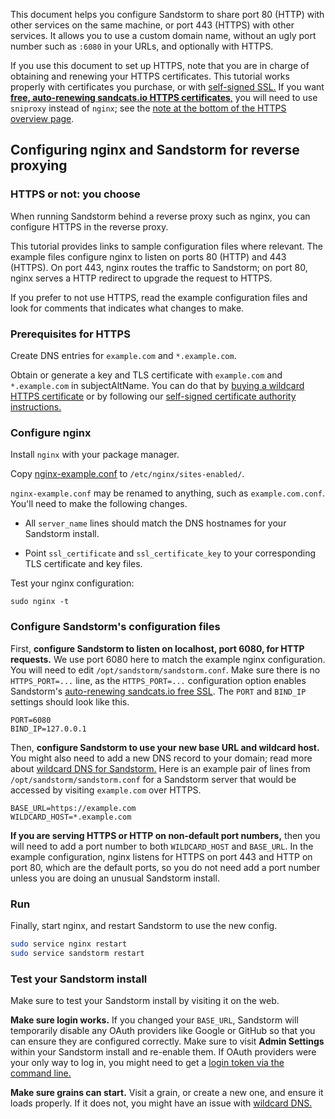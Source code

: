 This document helps you configure Sandstorm to share port 80 (HTTP) with other services on the same
machine, or port 443 (HTTPS) with other services. It allows you to use a custom domain name, without
an ugly port number such as `:6080` in your URLs, and optionally with HTTPS.

If you use this document to set up HTTPS, note that you are in charge of obtaining and renewing your
HTTPS certificates.  This tutorial works properly with certificates you purchase, or with
[self-signed SSL.](self-signed.md) If you want [**free, auto-renewing sandcats.io HTTPS
certificates**,](ssl.md) you will need to use `sniproxy` instead of `nginx`; see the [note at the
bottom of the HTTPS overview page](ssl.md).

## Configuring nginx and Sandstorm for reverse proxying

### HTTPS or not: you choose

When running Sandstorm behind a reverse proxy such as nginx, you can configure HTTPS in the reverse
proxy.

This tutorial provides links to sample configuration files where relevant. The example files
configure nginx to listen on ports 80 (HTTP) and 443 (HTTPS). On port 443, nginx routes the traffic
to Sandstorm; on port 80, nginx serves a HTTP redirect to upgrade the request to HTTPS.

If you prefer to not use HTTPS, read the example configuration files and look for comments that
indicates what changes to make.

### Prerequisites for HTTPS

Create DNS entries for `example.com` and `*.example.com`.

Obtain or generate a key and TLS certificate with `example.com` and `*.example.com` in
subjectAltName. You can do that by [buying a wildcard HTTPS
certificate](https://google.com/search?q=cheap+wildcard+ssl) or by following our [self-signed
certificate authority instructions.](self-signed.md)

### Configure nginx

Install `nginx` with your package manager.

Copy [nginx-example.conf](https://github.com/sandstorm-io/sandstorm/blob/master/docs/administering/sample-config/nginx-example.conf) to `/etc/nginx/sites-enabled/`.

`nginx-example.conf` may be renamed to anything, such as `example.com.conf`. You'll need to make the following changes.

- All `server_name` lines should match the DNS hostnames for your Sandstorm install.

- Point `ssl_certificate` and `ssl_certificate_key` to your corresponding TLS certificate and key files.

Test your nginx configuration:

`sudo nginx -t`

### Configure Sandstorm's configuration files

First, **configure Sandstorm to listen on localhost, port 6080, for HTTP requests.** We use port
6080 here to match the example nginx configuration. You will need to edit
`/opt/sandstorm/sandstorm.conf`. Make sure there is no `HTTPS_PORT=...` line, as the
`HTTPS_PORT=...` configuration option enables Sandstorm's [auto-renewing sandcats.io free
SSL](sandcats.md). The `PORT` and `BIND_IP` settings should look like this.

```
PORT=6080
BIND_IP=127.0.0.1
```

Then, **configure Sandstorm to use your new base URL and wildcard host.** You might also need to add
a new DNS record to your domain; read more about [wildcard DNS for Sandstorm.](wildcard.md) Here is
an example pair of lines from `/opt/sandstorm/sandstorm.conf` for a Sandstorm server that would be
accessed by visiting `example.com` over HTTPS.

```
BASE_URL=https://example.com
WILDCARD_HOST=*.example.com
```

**If you are serving HTTPS or HTTP on non-default port numbers,** then you will need to add a port
number to both `WILDCARD_HOST` and `BASE_URL`.  In the example configuration, nginx listens for
HTTPS on port 443 and HTTP on port 80, which are the default ports, so you do not need add a port
number unless you are doing an unusual Sandstorm install.

### Run

Finally, start nginx, and restart Sandstorm to use the new config.

```bash
sudo service nginx restart
sudo service sandstorm restart
```

### Test your Sandstorm install

Make sure to test your Sandstorm install by visiting it on the web.

**Make sure login works.** If you changed your `BASE_URL`, Sandstorm will temporarily disable any
OAuth providers like Google or GitHub so that you can ensure they are configured correctly. Make
sure to visit **Admin Settings** within your Sandstorm install and re-enable them. If OAuth
providers were your only way to log in, you might need to get a [login token via the command
line.](faq.md#how-do-i-log-in-if-theres-a-problem-with-logging-in-via-the-web)

**Make sure grains can start.** Visit a grain, or create a new one, and ensure it loads properly. If
it does not, you might have an issue with [wildcard DNS.](wildcard.md)
